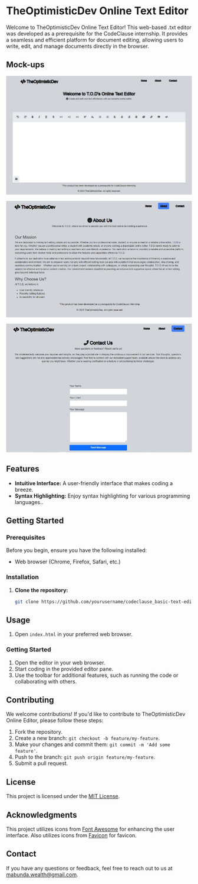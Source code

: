 # TheOptimisticDev Online Text Editor

Welcome to TheOptimisticDev Online Text Editor! This web-based .txt editor was developed as a prerequisite for the CodeClause internship. It provides a seamless and efficient platform for document editing, allowing users to write, edit, and manage documents directly in the browser.

## Mock-ups

![Screenshot](images/home.JPG)

![Screenshot](images/about.JPG)

![Screenshot](images/contact.JPG)

## Features

- **Intuitive Interface:** A user-friendly interface that makes coding a breeze.
- **Syntax Highlighting:** Enjoy syntax highlighting for various programming languages..

## Getting Started

### Prerequisites

Before you begin, ensure you have the following installed:

- Web browser (Chrome, Firefox, Safari, etc.)

### Installation

1. **Clone the repository:**

   ```bash
   git clone https://github.com/yourusername/codeclause_basic-text-editor.git

## Usage

1. Open `index.html` in your preferred web browser.

### Getting Started

1. Open the editor in your web browser.
2. Start coding in the provided editor pane.
3. Use the toolbar for additional features, such as running the code or collaborating with others.

## Contributing

We welcome contributions! If you'd like to contribute to TheOptimisticDev Online Editor, please follow these steps:

1. Fork the repository.
2. Create a new branch: `git checkout -b feature/my-feature`.
3. Make your changes and commit them: `git commit -m 'Add some feature'`.
4. Push to the branch: `git push origin feature/my-feature`.
5. Submit a pull request.

## License

This project is licensed under the [MIT License](LICENSE.md).

## Acknowledgments

This project utilizes icons from [Font Awesome](https://fontawesome.com/) for enhancing the user interface.
Also utilizes icons from [Favicon](https://favicon.io/) for favicon.

## Contact

If you have any questions or feedback, feel free to reach out to us at [mabunda.wealth@gmail.com](mailto:mabunda.wealth@gmail.com).
